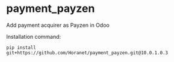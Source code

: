 # payment_payzen
Add payment acquirer as Payzen in Odoo

Installation command:

`pip install git+https://github.com/Horanet/payment_payzen.git@10.0.1.0.3`
